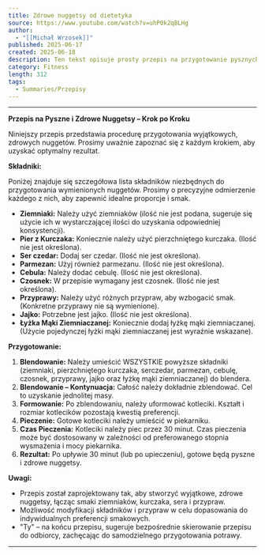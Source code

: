 ```yaml
---
title: Zdrowe nuggetsy od dietetyka
source: https://www.youtube.com/watch?v=uhP0k2qBLHg
author:
  - "[[Michał Wrzosek]]"
published: 2025-06-17
created: 2025-06-18
description: Ten tekst opisuje prosty przepis na przygotowanie pysznych i zdrowych nuggetów, w którym używa się ziemniaków, pierzchniętego kurczaka, sera, cebuli, czosnku i innych składników.
category: Fitness
length: 312
tags:
  - Summaries/Przepisy
---
```



---

**Przepis na Pyszne i Zdrowe Nuggetsy – Krok po Kroku**

Niniejszy przepis przedstawia procedurę przygotowania wyjątkowych, zdrowych nuggetów. Prosimy uważnie zapoznać się z każdym krokiem, aby uzyskać optymalny rezultat.

**Składniki:**

Poniżej znajduje się szczegółowa lista składników niezbędnych do przygotowania wymienionych nuggetów. Prosimy o precyzyjne odmierzenie każdego z nich, aby zapewnić idealne proporcje i smak.

*   **Ziemniaki:** Należy użyć ziemniaków (ilość nie jest podana, sugeruje się użycie ich w wystarczającej ilości do uzyskania odpowiedniej konsystencji).
*   **Pier z Kurczaka:** Koniecznie należy użyć pierzchniętego kurczaka. (Ilość nie jest określona).
*   **Ser czedar:** Dodaj ser czedar. (Ilość nie jest określona).
*   **Parmezan:** Użyj również parmezanu. (Ilość nie jest określona).
*   **Cebula:** Należy dodać cebulę. (Ilość nie jest określona).
*   **Czosnek:**  W przepisie wymagany jest czosnek. (Ilość nie jest określona).
*   **Przyprawy:** Należy użyć różnych przypraw, aby wzbogacić smak. (Konkretne przyprawy nie są wymienione).
*   **Jajko:** Potrzebne jest jajko. (Ilość nie jest określona).
*   **Łyżka Mąki Ziemniaczanej:** Koniecznie dodaj łyżkę mąki ziemniaczanej. (Użycie pojedynczej łyżki mąki ziemniaczanej jest wyraźnie wskazane).

**Przygotowanie:**

1.  **Blendowanie:**  Należy umieścić WSZYSTKIE powyższe składniki (ziemniaki, pierzchniętego kurczaka, serczedar, parmezan, cebulę, czosnek, przyprawy, jajko oraz łyżkę mąki ziemniaczanej) do blendera.
2.  **Blendowanie – Kontynuacja:** Całość należy dokładnie zblendować. Cel to uzyskanie jednolitej masy.
3.  **Formowanie:** Po zblendowaniu, należy uformować kotleciki. Kształt i rozmiar kotlecików pozostają kwestią preferencji.
4.  **Pieczenie:**  Gotowe kotleciki należy umieścić w piekarniku.
5.  **Czas Pieczenia:**  Kotleciki należy piec przez 30 minut. Czas pieczenia może być dostosowany w zależności od preferowanego stopnia wysmażenia i mocy piekarnika.
6.  **Rezultat:** Po upływie 30 minut (lub po upieczeniu), gotowe będą pyszne i zdrowe nuggetsy.

**Uwagi:**

*   Przepis został zaprojektowany tak, aby stworzyć wyjątkowe, zdrowe nuggetsy, łącząc smaki ziemniaków, kurczaka, sera i przypraw.
*   Możliwość modyfikacji składników i przypraw w celu dopasowania do indywidualnych preferencji smakowych.
*   "Ty" – na końcu przepisu, sugeruje bezpośrednie skierowanie przepisu do odbiorcy, zachęcając do samodzielnego przygotowania potrawy.
---

